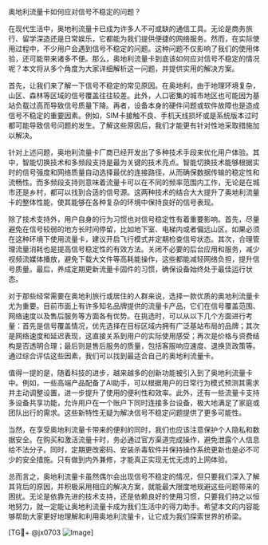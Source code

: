 奥地利流量卡如何应对信号不稳定的问题？

在现代生活中，奥地利流量卡已成为许多人不可或缺的通信工具。无论是商务旅行、留学深造还是日常娱乐，它都能为我们提供便捷的网络服务。然而，在实际使用过程中，不少用户会遇到信号不稳定的问题。这种问题不仅影响了我们的使用体验，还可能带来诸多不便。那么，奥地利流量卡到底该如何应对信号不稳定的情况呢？本文将从多个角度为大家详细解析这一问题，并提供实用的解决方案。

首先，让我们来了解一下信号不稳定的常见原因。在奥地利，由于地理环境复杂，山区、森林等区域的信号覆盖往往较差。此外，人口密集的城市地区也可能因为基站负载过高而导致信号质量下降。再者，设备本身的硬件问题或软件故障也是造成信号不稳定的重要因素。例如，SIM卡接触不良、手机天线损坏或是系统版本过时都可能导致信号问题的发生。了解这些原因后，我们才能更有针对性地采取措施加以解决。

针对上述问题，奥地利流量卡厂商已经开发出了多种技术手段来优化用户体验。其中，智能切换技术和多频段支持是最为关键的技术亮点。智能切换技术能够根据实时的信号强度和网络质量自动选择最优的连接路径，从而确保数据传输的稳定性和流畅性。而多频段支持则意味着流量卡可以在不同的频率范围内工作，无论是在城市还是乡村，都可以找到合适的信号源。这两种技术的结合大大提升了奥地利流量卡的整体性能，使其能够在各种复杂的环境中保持良好的信号表现。

除了技术支持外，用户自身的行为习惯也对信号稳定性有着重要影响。首先，尽量避免在信号较弱的地方长时间停留，比如地下室、电梯内或者偏远山区。如果必须在这种环境下使用流量卡，建议开启飞行模式并定期检查信号状态。其次，合理管理流量消耗也是提高信号稳定性的有效方法。关闭不必要的后台应用和服务，减少视频流媒体播放，避免下载大文件等高耗能操作，这些都能减轻网络负担，提升信号质量。最后，养成定期更新流量卡固件的习惯，确保设备始终处于最佳运行状态。

对于那些经常需要在奥地利旅行或居住的人群来说，选择一款优质的奥地利流量卡尤为重要。目前市面上有许多知名品牌提供的流量卡产品，它们在信号覆盖范围、网络速度以及售后服务等方面各有优势。在挑选时，可以从以下几个方面进行考量：首先是信号覆盖情况，优先选择在目标区域内拥有广泛基站布局的品牌；其次是网络速度和延迟表现，这直接关系到用户的实际使用感受；再次是价格与资费结构是否透明合理；最后则是售后服务的质量，包括客服响应速度、退换货政策等。通过综合评估这些因素，我们可以找到最适合自己的奥地利流量卡。

值得一提的是，随着科技的进步，越来越多的创新功能被引入到了奥地利流量卡中。例如，一些高端产品配备了AI助手，可以根据用户的日常行为模式预测其需求并主动调整设置，进一步提升了使用的便利性和效率。此外，还有一些流量卡支持多设备共享功能，允许用户在一个账户下同时连接多台设备，极大地满足了家庭或团队出行的需求。这些新特性无疑为解决信号不稳定问题提供了更多可能性。

当然，在享受奥地利流量卡带来的便利的同时，我们也应该注意保护个人隐私和数据安全。在购买和激活流量卡时，务必通过官方渠道完成操作，避免泄露个人信息给不法分子。同时，定期更改密码、安装杀毒软件并保持操作系统更新也是必不可少的安全措施。只有做到内外兼修，才能真正实现无忧无虑的上网体验。

总而言之，奥地利流量卡虽然偶尔会出现信号不稳定的情况，但只要我们深入了解其背后的原因，并积极采用相应的解决方案，就能最大限度地规避这些问题带来的困扰。无论是依靠先进的技术支持，还是依赖良好的使用习惯，只要我们持之以恒地努力，就一定能让奥地利流量卡成为我们生活中的得力助手。希望本文的内容能够帮助大家更好地理解和利用奥地利流量卡，让它成为我们探索世界的桥梁。

[TG💪+ @jx0703 ![Image](https://github.com/user-attachments/assets/dbca1d08-cadb-493c-b0ec-ad6f7a83f270)]